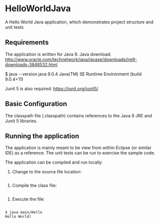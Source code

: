 # HelloWorldJava
A Hello World Java application, which demonstrates project structure and unit tests

## Requirements
The application is written for Java 9.  Java download: http://www.oracle.com/technetwork/java/javase/downloads/jre9-downloads-3848532.html

$ java --version
java 9.0.4
Java(TM) SE Runtime Environment (build 9.0.4+11)

Junit 5 is also required: https://junit.org/junit5/

## Basic Configuration
The classpath file (.classpath) contains references to the Java 9 JRE and Junit 5 libraries.

## Running the application
The application is mainly meant to be view from within Eclipse (or similar IDE) as a reference.  The unit tests can be run to exercise the sample code.

The application can be compiled and run locally:
1. Change to the source file location: 
```cd /Users/alexburgess/Development/HelloWorldJava/src/main
```

1. Compile the class file:
```javac Hello.java
```
1. Execute the file:
```$ cd /Users/alexburgess/Development/HelloWorldJava/src/main

$ java main/Hello
Hello World!
```
